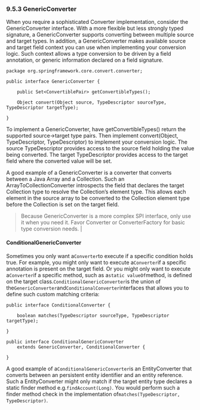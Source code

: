 ### 9.5.3 GenericConverter

When you require a sophisticated Converter implementation, consider the GenericConverter interface. With a more flexible but less strongly typed signature, a GenericConverter supports converting between multiple source and target types. In addition, a GenericConverter makes available source and target field context you can use when implementing your conversion logic. Such context allows a type conversion to be driven by a field annotation, or generic information declared on a field signature.

```
package org.springframework.core.convert.converter;

public interface GenericConverter {

    public Set<ConvertiblePair> getConvertibleTypes();

    Object convert(Object source, TypeDescriptor sourceType, TypeDescriptor targetType);

}
```

To implement a GenericConverter, have getConvertibleTypes\(\) return the supported source→target type pairs. Then implement convert\(Object, TypeDescriptor, TypeDescriptor\) to implement your conversion logic. The source TypeDescriptor provides access to the source field holding the value being converted. The target TypeDescriptor provides access to the target field where the converted value will be set.

A good example of a GenericConverter is a converter that converts between a Java Array and a Collection. Such an ArrayToCollectionConverter introspects the field that declares the target Collection type to resolve the Collection’s element type. This allows each element in the source array to be converted to the Collection element type before the Collection is set on the target field.

> Because GenericConverter is a more complex SPI interface, only use it when you need it. Favor Converter or ConverterFactory for basic type conversion needs. |

#### ConditionalGenericConverter

Sometimes you only want a`Converter`to execute if a specific condition holds true. For example, you might only want to execute a`Converter`if a specific annotation is present on the target field. Or you might only want to execute a`Converter`if a specific method, such as a`static valueOf`method, is defined on the target class.`ConditionalGenericConverter`is the union of the`GenericConverter`and`ConditionalConverter`interfaces that allows you to define such custom matching criteria:

```
public interface ConditionalConverter {

    boolean matches(TypeDescriptor sourceType, TypeDescriptor targetType);

}

public interface ConditionalGenericConverter
    extends GenericConverter, ConditionalConverter {

}
```

A good example of a`ConditionalGenericConverter`is an EntityConverter that converts between an persistent entity identifier and an entity reference. Such a EntityConverter might only match if the target entity type declares a static finder method e.g.`findAccount(Long)`. You would perform such a finder method check in the implementation of`matches(TypeDescriptor, TypeDescriptor)`.

